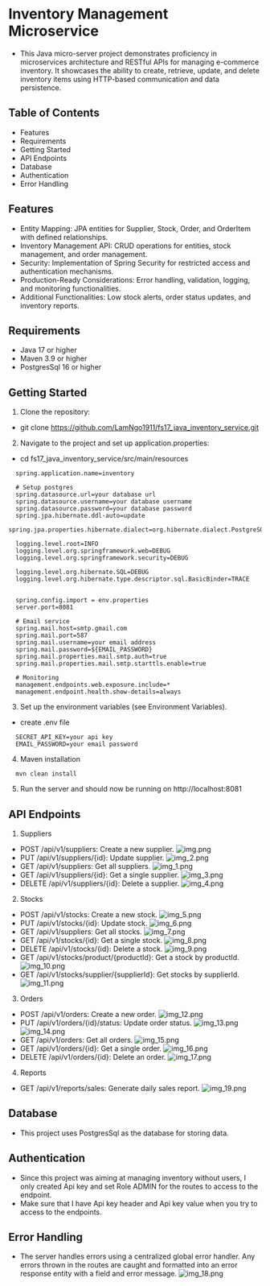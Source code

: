 # Inventory Management Microservice

- This Java micro-server project demonstrates proficiency in microservices architecture and RESTful APIs for managing e-commerce inventory. It showcases the ability to create, retrieve, update, and delete inventory items using HTTP-based communication and data persistence.

## Table of Contents

- Features
- Requirements
- Getting Started
- API Endpoints
- Database
- Authentication
- Error Handling

## Features

- Entity Mapping: JPA entities for Supplier, Stock, Order, and OrderItem with defined relationships.
- Inventory Management API: CRUD operations for entities, stock management, and order management.
- Security: Implementation of Spring Security for restricted access and authentication mechanisms.
- Production-Ready Considerations: Error handling, validation, logging, and monitoring functionalities.
- Additional Functionalities: Low stock alerts, order status updates, and inventory reports.

## Requirements

- Java 17 or higher
- Maven 3.9 or higher
- PostgresSql 16 or higher

## Getting Started

1. Clone the repository:

- git clone https://github.com/LamNgo1911/fs17_java_inventory_service.git

2. Navigate to the project and set up application.properties:

- cd fs17_java_inventory_service/src/main/resources

```
  spring.application.name=inventory
  
  # Setup postgres
  spring.datasource.url=your database url
  spring.datasource.username=your database username
  spring.datasource.password=your database password
  spring.jpa.hibernate.ddl-auto=update
  spring.jpa.properties.hibernate.dialect=org.hibernate.dialect.PostgreSQLDialect
  
  logging.level.root=INFO
  logging.level.org.springframework.web=DEBUG
  logging.level.org.springframework.security=DEBUG
  
  logging.level.org.hibernate.SQL=DEBUG
  logging.level.org.hibernate.type.descriptor.sql.BasicBinder=TRACE
  
  
  spring.config.import = env.properties
  server.port=8081
  
  # Email service
  spring.mail.host=smtp.gmail.com
  spring.mail.port=587
  spring.mail.username=your email address
  spring.mail.password=${EMAIL_PASSWORD}
  spring.mail.properties.mail.smtp.auth=true
  spring.mail.properties.mail.smtp.starttls.enable=true
  
  # Monitoring
  management.endpoints.web.exposure.include=*
  management.endpoint.health.show-details=always
```
3. Set up the environment variables (see Environment Variables).
- create .env file
```
  SECRET_API_KEY=your api key
  EMAIL_PASSWORD=your email password
```
4. Maven installation
```
  mvn clean install
 ```
5. Run the server and should now be running on http://localhost:8081

## API Endpoints

1. Suppliers

- POST /api/v1/suppliers: Create a new supplier.
![img.png](src/main/resources/assets/img.png)
- PUT /api/v1/suppliers/{id}: Update supplier.
![img_2.png](src/main/resources/assets/img_2.png)
- GET /api/v1/suppliers: Get all suppliers.
![img_1.png](src/main/resources/assets/img_1.png)
- GET /api/v1/suppliers/{id}: Get a single supplier.
![img_3.png](src/main/resources/assets/img_3.png)
- DELETE /api/v1/suppliers/{id}: Delete a supplier.
![img_4.png](src/main/resources/assets/img_4.png)
2. Stocks

- POST /api/v1/stocks: Create a new stock.
![img_5.png](src/main/resources/assets/img_5.png)
- PUT /api/v1/stocks/{id}: Update stock.
![img_6.png](src/main/resources/assets/img_6.png)
- GET /api/v1/suppliers: Get all stocks.
![img_7.png](src/main/resources/assets/img_7.png)
- GET /api/v1/stocks/{id}: Get a single stock.
![img_8.png](src/main/resources/assets/img_8.png)
- DELETE /api/v1/stocks/{id}: Delete a stock.
![img_9.png](src/main/resources/assets/img_9.png)
- GET /api/v1/stocks/product/{productId}: Get a stock by productId.
![img_10.png](src/main/resources/assets/img_10.png)
- GET /api/v1/stocks/supplier/{supplierId}: Get stocks by supplierId.
![img_11.png](src/main/resources/assets/img_11.png)
3. Orders

- POST /api/v1/orders: Create a new order.
![img_12.png](src/main/resources/assets/img_12.png)
- PUT /api/v1/orders/{id}/status: Update order status.
![img_13.png](src/main/resources/assets/img_13.png)
![img_14.png](src/main/resources/assets/img_14.png)
- GET /api/v1/orders: Get all orders.
![img_15.png](src/main/resources/assets/img_15.png)
- GET /api/v1/orders/{id}: Get a single order.
![img_16.png](src/main/resources/assets/img_16.png)
- DELETE /api/v1/orders/{id}: Delete an order.
![img_17.png](src/main/resources/assets/img_17.png)
4. Reports

- GET /api/v1/reports/sales: Generate daily sales report.
![img_19.png](src/main/resources/assets/img_19.png)

## Database

- This project uses PostgresSql as the database for storing data.

## Authentication

- Since this project was aiming at managing inventory without users, I only created Api key and set Role ADMIN for the routes to access to the endpoint.
- Make sure that I have Api key header and Api key value when you try to access to the endpoints.

## Error Handling

- The server handles errors using a centralized global error handler. Any errors thrown in the routes are caught and formatted into an error response entity with a field and error message.
![img_18.png](src/main/resources/assets/img_18.png)
